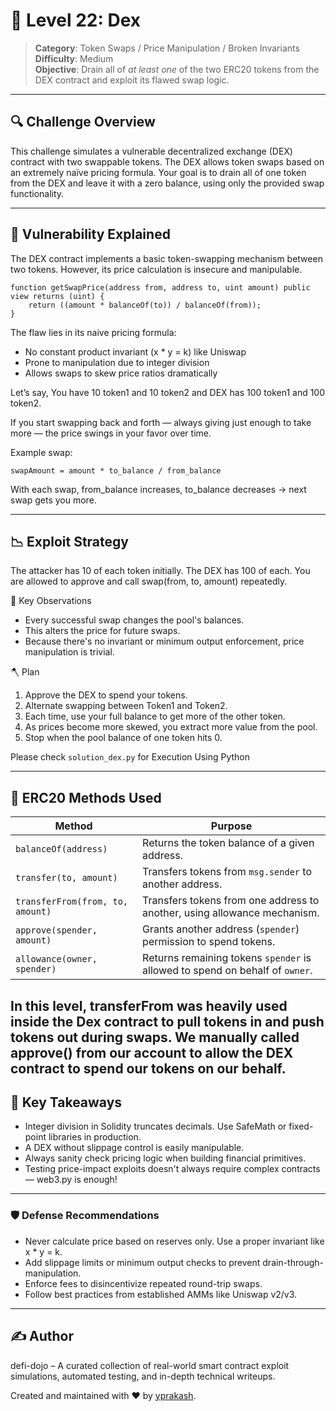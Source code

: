 # 🧪 Level 22: Dex

> **Category**: Token Swaps / Price Manipulation / Broken Invariants  
> **Difficulty**: Medium  
> **Objective**: Drain all of *at least one* of the two ERC20 tokens from the DEX contract and exploit its flawed swap logic.

---
## 🔍 Challenge Overview

This challenge simulates a vulnerable decentralized exchange (DEX) contract with two swappable tokens. The DEX allows token swaps based on an extremely naïve pricing formula. Your goal is to drain all of one token from the DEX and leave it with a zero balance, using only the provided swap functionality.

---
## 🧠 Vulnerability Explained

The DEX contract implements a basic token-swapping mechanism between two tokens. However, its price calculation is insecure and manipulable.
```solidity
function getSwapPrice(address from, address to, uint amount) public view returns (uint) {
    return ((amount * balanceOf(to)) / balanceOf(from));
}
```
The flaw lies in its naive pricing formula:
- No constant product invariant (x * y = k) like Uniswap
- Prone to manipulation due to integer division
- Allows swaps to skew price ratios dramatically

Let’s say, You have 10 token1 and 10 token2 and DEX has 100 token1 and 100 token2.

If you start swapping back and forth — always giving just enough to take more — the price swings in your favor over time.

Example swap:
```text
swapAmount = amount * to_balance / from_balance
```
With each swap, from_balance increases, to_balance decreases → next swap gets you more.

---
## 📉 Exploit Strategy
The attacker has 10 of each token initially. The DEX has 100 of each. You are allowed to approve and call swap(from, to, amount) repeatedly.

🧠 Key Observations
- Every successful swap changes the pool's balances.
- This alters the price for future swaps.
- Because there's no invariant or minimum output enforcement, price manipulation is trivial.

🪓 Plan
1. Approve the DEX to spend your tokens.
2. Alternate swapping between Token1 and Token2.
3. Each time, use your full balance to get more of the other token.
4. As prices become more skewed, you extract more value from the pool.
5. Stop when the pool balance of one token hits 0.

Please check `solution_dex.py` for Execution Using Python

---
## 🧾 ERC20 Methods Used
| Method                           | Purpose                                                                      |
| -------------------------------- | ---------------------------------------------------------------------------- |
| `balanceOf(address)`             | Returns the token balance of a given address.                                |
| `transfer(to, amount)`           | Transfers tokens from `msg.sender` to another address.                       |
| `transferFrom(from, to, amount)` | Transfers tokens from one address to another, using allowance mechanism.     |
| `approve(spender, amount)`       | Grants another address (`spender`) permission to spend tokens.               |
| `allowance(owner, spender)`      | Returns remaining tokens `spender` is allowed to spend on behalf of `owner`. |

In this level, transferFrom was heavily used inside the Dex contract to pull tokens in and push tokens out during swaps.
We manually called approve() from our account to allow the DEX contract to spend our tokens on our behalf.
---
## 🧠 Key Takeaways
- Integer division in Solidity truncates decimals. Use SafeMath or fixed-point libraries in production.
- A DEX without slippage control is easily manipulable.
- Always sanity check pricing logic when building financial primitives.
- Testing price-impact exploits doesn't always require complex contracts — web3.py is enough!
---
### 🛡️ Defense Recommendations
- Never calculate price based on reserves only. Use a proper invariant like x * y = k.
- Add slippage limits or minimum output checks to prevent drain-through-manipulation.
- Enforce fees to disincentivize repeated round-trip swaps.
- Follow best practices from established AMMs like Uniswap v2/v3.

---
## ✍️ Author

defi-dojo – A curated collection of real-world smart contract exploit simulations, automated testing, and in-depth technical writeups.

Created and maintained with ❤️ by [yprakash](mailto:yprakash.518@gmail.com).
